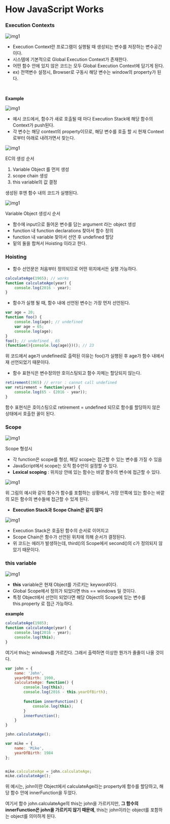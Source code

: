# How JavaScript Works



### **Execution Contexts**

![img1](./Images/img1.PNG)

- Execution Context란 프로그램이 실행될 때 생성되는 변수를 저장하는 변수공간이다.
- 시스템에 기본적으로 Global Execution Context가 존재한다.
- 어떤 함수 안에 있지 않은 코드는 모두 Global Execution Context에 담기게 된다.
- ex) 전역변수 설정시, Browser로 구동시 해당 변수는 window의 property가 된다.

<br>

**Example**

![img1](./Images/img2.PNG)

- 예시 코드에서, 함수가 새로 호출될 때 마다 Execution Stack에 해당 함수의 Context가 push된다.
- 각 변수는 해당 context의 property이므로, 해당 변수를 호출 할 시 현재 Context로부터 아래로 내려가면서 찾는다.



![img1](./Images/img3.PNG)

EC의 생성 순서

1. Variable Object 를 먼저 생성
2. scope chain 생성
3. this variable의 값 결정

생성된 후엔 함수 내의 코드가 실행된다.<br>

![img1](./Images/img4.PNG)

Variable Object 생성시 순서

- 함수에 input으로 들어온 변수를 담는 argument 라는 object 생성
- function 내 function declarations 찾아서 함수 정의
- function 내 variable 찾아서 선언 후 undefined 할당
- 밑의 둘을 합쳐서 Hoisting 이라고 한다.<br>

### Hoisting

- 함수 선언문은 처음부터 정의되므로 어떤 위치에서든 실행 가능하다.

```javascript
calculateAge(1965); // works
function calculateAge(year) {
    console.log(2016 - year);
}
```

- 함수가 실행 될 때, 함수 내에 선언된 변수는 가장 먼저 선언된다.

```javascript
var age = 20;
function foo() {
    console.log(age); // undefined
    var age = 65;
    console.log(age);
}
foo(); // undefined , 65
(function(){console.log(age)})(); // 23
```

위 코드에서 age가 undefined로 출력된 이유는 foo()가 실행된 후 age가 함수 내에서 재 선언되었기 때문이다.

- 함수 표현식은 변수정의만 호이스팅되고 함수 자체는 할당되지 않는다.

```javascript
retirement(1965) // error : cannot call undefined
var retirement = function(year) {
    console.log(65 - (2016 - year));
}
```

함수 표현식은 호이스팅으로 retirement = undefined 되므로 함수를 할당하지 않은 상태에서 호출한 꼴이 된다.<br>

### Scope

![img1](./Images/img5.PNG)

Scope 형성시

- 각 function은 scope를 형성, 해당 scope는 접근할 수 있는 변수를 가질 수 있음
- JavaScript에서 scope는 오직 함수만이 설정할 수 있다.
- **Lexical scoping**  : 위치상 안에 있는 함수는 바깥 함수의 변수에 접근할 수 있다.

![img1](./Images/img6.PNG)

 위 그림의 예시와 같이 함수가 함수를 포함하는 상황에서, 가장 안쪽에 있는 함수는 바깥의 모든 함수의 변수들에 접근할 수 있게 된다.



- **Execution Stack과 Scope Chain은 같지 않다**

![img1](./Images/img7.PNG)

- Execution Stack은 호출된 함수의 순서로 이어지고
- Scope Chain은 함수가 선언된 위치에 의해 순서가 결정된다.
- 위 코드는 에러가 발생하는데, third()의 Scope에서 second()의 c가 정의되지 않았기 때문이다.



### **this variable**

![img1](./Images/img8.PNG)

- **this** variable은 현재 Object를 가르키는 keyword이다.
- Global Scope에서 정의가 되었다면 this == windows 일 것이다.
- 특정 Object에서 선언이 되었다면 해당 Object의 Scope에 있는 변수를 this.property 로 접근 가능하다.



**example**

```javascript
calculateAge(1985);
function calculateAge(year) {
    console.log(2016 - year);
    console.log(this);
}
```

여기서 this는 windows를 가르킨다. 그래서 출력하면 이상한 뭔가가 줄줄이 나올 것이다.

```javascript
var john = {
    name: 'John',
    yearOfBirth: 1990,
    calculateAge: function() {
        console.log(this);
        console.log(2016 - this.yearOfBirth);
        
        function innerFunction() {
            console.log(this);
        }
        innerFunction();
    }
}

john.calculateAge();

var mike = {
    name: 'Mike',
    yearOfBirth: 1984
};


mike.calculateAge = john.calculateAge;
mike.calculateAge();
```

위 예시는, john이란 Object에서 calculateAge라는 property에 함수를 할당하고, 해당 함수 안에 innerFunction을 두었다. 

여기서 함수 john.calculateAge의 this는 john을 가르키지만, **그 함수의 innerFunction은 john을 가르키지 않기 때문에**, this는 john이라는 object를 포함하는 object를 의미하게 된다.

